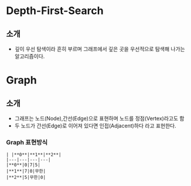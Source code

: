 # Depth-First-Search
## 소개
- 깊이 우선 탐색이라 흔히 부르며 그래프에서 깊은 곳을 우선적으로 탐색해 나가는 알고리즘이다.

# Graph
## 소개
- 그래프는 노드(Node),간선(Edge)으로 표현하며 노드를 정점(Vertex)라고도 함
- 두 노드가 간선(Edge)로 이어져 있다면 인접(Adjacent)하다 라고 표현한다.
### Graph 표현방식
    | |**0**|**1**|**2**|
    |---|---|---|---|
    |**0**|0|7|5|
    |**1**|7|0|무한|
    |**2**|5|무한|0|
